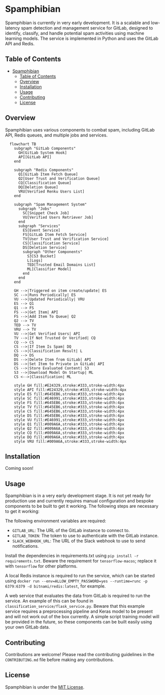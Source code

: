 # Spamphibian

Spamphibian is currently in very early development. It is a scalable and low-latency spam detection and management service for GitLab, designed to identify, classify, and handle potential spam activities using machine learning models. The service is implemented in Python and uses the GitLab API and Redis.

## Table of Contents

- [Spamphibian](#spamphibian)
  - [Table of Contents](#table-of-contents)
  - [Overview](#overview)
  - [Installation](#installation)
  - [Usage](#usage)
  - [Contributing](#contributing)
  - [License](#license)

## Overview

Spamphibian uses various components to combat spam, including GitLab API, Redis queues, and multiple jobs and services.

```mermaid
  flowchart TB
    subgraph "GitLab Components"
      GH[GitLab System Hook]
      API[GitLab API]
    end

    subgraph "Redis Components"
      Q1[GitLab Item Fetch Queue]
      Q2[User Trust and Verification Queue]
      CQ[Classification Queue]
      DQ[Deletion Queue]
      VRU[Verified Renku Users List]
    end

    subgraph "Spam Management System"
      subgraph "Jobs"
        SC[Snippet Check Job]
        VU[Verified Users Retriever Job]
      end
      subgraph "Services"
        ES[Event Service]
        FS[GitLab Item Fetch Service]
        TV[User Trust and Verification Service]
        CS[Classification Service]
        DS[Deletion Service]
        subgraph "Other Components"
          S3[S3 Bucket]
          L[Logs]
          TED[Trusted Email Domains List]
          ML[Classifier Model]
        end
      end
    end

    GH -->|Triggered on item create/update| ES
    SC -->|Runs Periodically| ES
    VU -->|Updated Periodically| VRU
    ES --> Q1
    Q1 --> FS
    FS -->|Get Item| API
    FS -->|Add Item To Queue| Q2
    Q2 --> TV
    TED --> TV 
    VRU --> TV 
    VU -->|Get Verified Users| API
    TV -->|If Not Trusted Or Verified| CQ
    CQ --> CS
    CS -->|If Item Is Spam| DQ
    CS -->|Classification Result| L
    DQ --> DS
    DS -->|Delete Item from GitLab| API
    DS -->|Set Item to Private in GitLab| API
    CS -->|Store Evaluated Content| S3
    S3 -->|Download Model On Startup| ML
    CS <-->|Classification| ML
    
    style GH fill:#E24329,stroke:#333,stroke-width:4px
    style API fill:#E24329,stroke:#333,stroke-width:4px
    style ES fill:#645EB6,stroke:#333,stroke-width:4px
    style SC fill:#E46991,stroke:#333,stroke-width:4px
    style FS fill:#645EB6,stroke:#333,stroke-width:4px
    style TV fill:#645EB6,stroke:#333,stroke-width:4px
    style CS fill:#645EB6,stroke:#333,stroke-width:4px
    style DS fill:#645EB6,stroke:#333,stroke-width:4px
    style VU fill:#E46991,stroke:#333,stroke-width:4px
    style Q1 fill:#009A6A,stroke:#333,stroke-width:4px
    style Q2 fill:#009A6A,stroke:#333,stroke-width:4px
    style CQ fill:#009A6A,stroke:#333,stroke-width:4px
    style DQ fill:#009A6A,stroke:#333,stroke-width:4px
    style VRU fill:#009A6A,stroke:#333,stroke-width:4px
```

## Installation

Coming soon!

## Usage

Spamphibian is in a very early development stage. It is not yet ready for production use and currently requires manual configuration and bespoke components to be built to get it working. The following steps are necessary to get it working:

The following environment variables are required:

- `GITLAB_URL`: The URL of the GitLab instance to connect to.
- `GITLAB_TOKEN`: The token to use to authenticate with the GitLab instance.
- `SLACK_WEBHOOK_URL`: The URL of the Slack webhook to use to send notifications.

Install the dependencies in requirements.txt using `pip install -r requirements.txt`. Beware the requirement for `tensorflow-macos`; replace it with `tensorflow` for other platforms.

A local Redis instance is required to run the service, which can be started using `docker run --env=ALLOW_EMPTY_PASSWORD=yes --runtime=runc -p 6379:6379 -d bitnami/redis:latest`, for example.

A web service that evaluates the data from GitLab is required to run the service. An example of this can be found in `classification_service/flask_service.py`. Beware that this example service requires a preprocessing pipeline and Keras model to be present and will not work out of the box currently. A simple script training model will be provided in the future, so these components can be built easily using your own GitLab data.

## Contributing

Contributions are welcome! Please read the contributing guidelines in the `CONTRIBUTING.md` file before making any contributions.

## License

Spamphibian is under the [MIT License](LICENSE).
